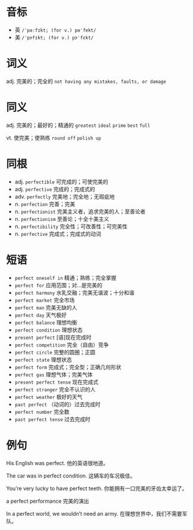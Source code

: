 # 音标

- 英 `/ˈpəːfɪkt; (for v.) pəˈfekt/`
- 美 `/ˈpɝfɪkt; (for v.) pɝˈfɛkt/`

# 词义

adj. 完美的；完全的
`not having any mistakes, faults, or damage`

# 同义

adj. 完美的；最好的；精通的
`greatest` `ideal` `prime` `best` `full`

vt. 使完美；使熟练
`round off` `polish up`

# 同根

- adj. `perfectible` 可完成的；可使完美的
- adj. `perfective` 完成的；完成式的
- adv. `perfectly` 完美地；完全地；无瑕疵地
- n. `perfection` 完善；完美
- n. `perfectionist` 完美主义者，追求完美的人；至善论者
- n. `perfectionism` 至善论；十全十美主义
- n. `perfectibility` 完全性；可改善性；可完美性
- n. `perfective` 完成式；完成式的动词

# 短语

- `perfect oneself in` 精通；熟练；完全掌握
- `perfect for` 应用范围；对…是完美的
- `perfect harmony` 水乳交融；完美无谐波；十分和谐
- `perfect market` 完全市场
- `perfect man` 完美无缺的人
- `perfect day` 天气极好
- `perfect balance` 理想均衡
- `perfect condition` 理想状态
- `present perfect` [语]现在完成时
- `perfect competition` 完全（自由）竞争
- `perfect circle` 完整的圆圈；正圆
- `perfect state` 理想状态
- `perfect form` 完成式；完全型；正确几何形状
- `perfect gas` 理想气体；完美气体
- `present perfect tense` 现在完成式
- `perfect stranger` 完全不认识的人
- `perfect weather` 极好的天气
- `past perfect` （动词的）过去完成时
- `perfect number` 完全数
- `past perfect tense` 过去完成时

# 例句

His English was perfect.
他的英语很地道。

The car was in perfect condition.
这辆车的车况极佳。

You’re very lucky to have perfect teeth.
你能拥有一口完美的牙齿太幸运了。

a perfect performance
完美的演出

In a perfect world, we wouldn’t need an army.
在理想世界中，我们不需要军队。


